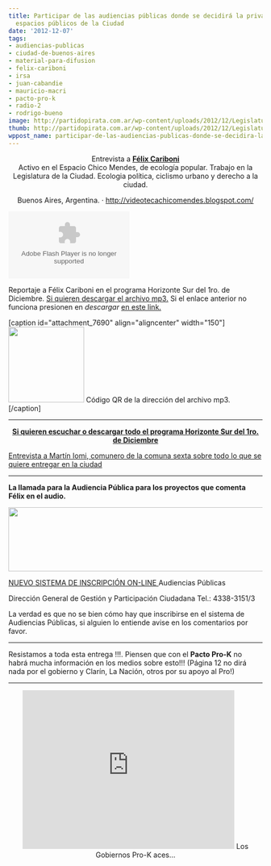 ```yaml
---
title: Participar de las audiencias públicas donde se decidirá la privatización de
  espacios públicos de la Ciudad
date: '2012-12-07'
tags:
- audiencias-publicas
- ciudad-de-buenos-aires
- material-para-difusion
- felix-cariboni
- irsa
- juan-cabandie
- mauricio-macri
- pacto-pro-k
- radio-2
- rodrigo-bueno
image: http://partidopirata.com.ar/wp-content/uploads/2012/12/Legislatura-de-la-Ciudad-Autónoma-de-Buenos-Aires.png
thumb: http://partidopirata.com.ar/wp-content/uploads/2012/12/Legislatura-de-la-Ciudad-Aut%C3%B3noma-de-Buenos-Aires-150x150.png
wppost_name: participar-de-las-audiencias-publicas-donde-se-decidira-la-privatizacion-de-espacios-publicos-de-la-ciudad
---
```


<center>
Entrevista a <strong><a href="https://twitter.com/felixcariboni" target="_blank">Félix Cariboni</a></strong></center><center>Activo en el Espacio Chico Mendes, de ecología popular. Trabajo en la Legislatura de la Ciudad. Ecologia política, ciclismo urbano y derecho a la ciudad.</center>
<p style="text-align: center;">Buenos Aires, Argentina. · <a href="http://videotecachicomendes.blogspot.com/" target="_blank">http://videotecachicomendes.blogspot.com/</a></p>
<object id="player1629030" width="240" height="133" classid="clsid:d27cdb6e-ae6d-11cf-96b8-444553540000" codebase="http://download.macromedia.com/pub/shockwave/cabs/flash/swflash.cab#version=6,0,40,0"><param name="AllowScriptAccess" value="always" /><param name="allowFullScreen" value="true" /><param name="wmode" value="transparent" /><param name="src" value="http://www.ivoox.com/playerivoox_ee_1629030_1.html" /><param name="allowfullscreen" value="true" /><param name="allowscriptaccess" value="always" /><embed id="player1629030" width="240" height="133" type="application/x-shockwave-flash" src="http://www.ivoox.com/playerivoox_ee_1629030_1.html" AllowScriptAccess="always" allowFullScreen="true" wmode="transparent" allowfullscreen="true" allowscriptaccess="always" /></object>

Reportaje a Félix Cariboni en el programa Horizonte Sur del 1ro. de Diciembre.
<a href="http://www.ivoox.com/sobre-audiencias-publicas-13-diciembre_md_1629030_1.mp3" target="_blank">Si quieren descargar el archivo mp3.</a>
Si el enlace anterior no funciona presionen en <em>descargar</em> <a href="http://www.ivoox.com/sobre-audiencias-publicas-13-diciembre-audios-mp3_rf_1629030_1.html" target="_blank">en este link.</a>

[caption id="attachment_7690" align="aligncenter" width="150"]<a href="http://partidopirata.com.ar/wp-content/uploads/2012/12/chart.png"><img class="size-full wp-image-7690" title="chart" src="http://partidopirata.com.ar/wp-content/uploads/2012/12/chart.png" alt="" width="150" height="150" /></a> Código QR de la dirección del archivo mp3.[/caption]

<hr />
<p style="text-align: center;"><strong><a href="http://www.ivoox.com/horizonte-sur-01-12-12-audios-mp3_rf_1619513_1.html" target="_blank">Si quieren escuchar o descargar todo el programa Horizonte Sur del 1ro. de Diciembre</a></strong></p>
<a href="http://partidopirata.com.ar/7762/en-defensa-del-espacio-publico-de-la-ciudad">Entrevista a Martín Iomi, comunero de la comuna sexta sobre todo lo que se quiere entregar en la ciudad</a>

<hr />

<strong>La llamada para la Audiencia Pública para los proyectos que comenta Félix en el audio.</strong>

<a href="http://partidopirata.com.ar/wp-content/uploads/2012/12/Legislatura-de-la-Ciudad-Autónoma-de-Buenos-Aires.png"><img class="aligncenter  wp-image-7689" title="Legislatura de la Ciudad Autónoma de Buenos Aires" src="http://partidopirata.com.ar/wp-content/uploads/2012/12/Legislatura-de-la-Ciudad-Autónoma-de-Buenos-Aires.png" alt="" width="851" height="127" /></a>

<a href="http://www.legislatura.gov.ar/audi.php" target="_blank">NUEVO SISTEMA DE INSCRIPCIÓN ON-LINE </a>
Audiencias Públicas

Dirección General de Gestión y Participación Ciudadana
Tel.: 4338-3151/3

La verdad es que no se bien cómo hay que inscribirse en el sistema de Audiencias Públicas, si alguien lo entiende avise en los comentarios por favor.

<hr />

Resistamos a toda esta entrega !!!. Piensen que con el <strong>Pacto Pro-K</strong> no habrá mucha información en los medios sobre esto!!! (Página 12 no dirá nada por el gobierno y Clarín, La Nación, otros por su apoyo al Pro!)

<hr />

<center>
<iframe src="http://www.youtube.com/embed/VAiHpl09Kfk" frameborder="0" width="420" height="315"></iframe>
Los Gobiernos Pro-K aces...</center>
